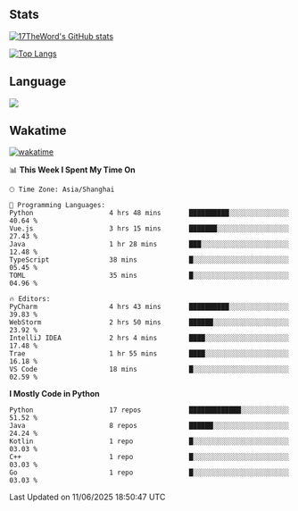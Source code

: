 ## Stats

[![17TheWord's GitHub stats](https://github-readme-stats.vercel.app/api?username=17TheWord&count_private=true&show_icons=true)](https://github.com/anuraghazra/github-readme-stats)

[![Top Langs](https://github-readme-stats.vercel.app/api/top-langs/?username=17TheWord&layout=compact&hide=html)](https://github.com/anuraghazra/github-readme-stats)

## Language

<img align="center" src="https://github-readme-stats-theword.vercel.app/api/wakatime?username=559772f0-9c03-4114-9e11-1b4b8b998e10&layout=compact&theme=dracula&hide_border=true">

## Wakatime

[![wakatime](https://wakatime.com/badge/user/559772f0-9c03-4114-9e11-1b4b8b998e10.svg)](https://wakatime.com/@559772f0-9c03-4114-9e11-1b4b8b998e10)

<!--START_SECTION:waka-->
📊 **This Week I Spent My Time On** 

```text
🕑︎ Time Zone: Asia/Shanghai

💬 Programming Languages: 
Python                   4 hrs 48 mins       ██████████░░░░░░░░░░░░░░░   40.64 % 
Vue.js                   3 hrs 15 mins       ███████░░░░░░░░░░░░░░░░░░   27.43 % 
Java                     1 hr 28 mins        ███░░░░░░░░░░░░░░░░░░░░░░   12.48 % 
TypeScript               38 mins             █░░░░░░░░░░░░░░░░░░░░░░░░   05.45 % 
TOML                     35 mins             █░░░░░░░░░░░░░░░░░░░░░░░░   04.96 % 

🔥 Editors: 
PyCharm                  4 hrs 43 mins       ██████████░░░░░░░░░░░░░░░   39.83 % 
WebStorm                 2 hrs 50 mins       ██████░░░░░░░░░░░░░░░░░░░   23.92 % 
IntelliJ IDEA            2 hrs 4 mins        ████░░░░░░░░░░░░░░░░░░░░░   17.48 % 
Trae                     1 hr 55 mins        ████░░░░░░░░░░░░░░░░░░░░░   16.18 % 
VS Code                  18 mins             █░░░░░░░░░░░░░░░░░░░░░░░░   02.59 % 
```

**I Mostly Code in Python** 

```text
Python                   17 repos            █████████████░░░░░░░░░░░░   51.52 % 
Java                     8 repos             ██████░░░░░░░░░░░░░░░░░░░   24.24 % 
Kotlin                   1 repo              █░░░░░░░░░░░░░░░░░░░░░░░░   03.03 % 
C++                      1 repo              █░░░░░░░░░░░░░░░░░░░░░░░░   03.03 % 
Go                       1 repo              █░░░░░░░░░░░░░░░░░░░░░░░░   03.03 % 
```




 Last Updated on 11/06/2025 18:50:47 UTC
<!--END_SECTION:waka-->
